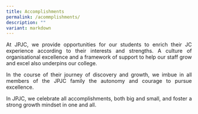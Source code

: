 ```yaml
---
title: Accomplishments
permalink: /acommplishments/
description: ""
variant: markdown
---
```

<div align="justify">

<p>
At JPJC, we provide opportunities for our students to enrich their JC experience according to their interests and strengths. A culture of organisational excellence and a framework of support to help our staff grow and excel also underpins our college.</p>

<p>
In the course of their journey of discovery and growth, we imbue in all members of the JPJC family the autonomy and courage to pursue excellence.</p>

<p>
In JPJC, we celebrate all accomplishments, both big and small, and foster a strong growth mindset in one and all.</p>
</div>